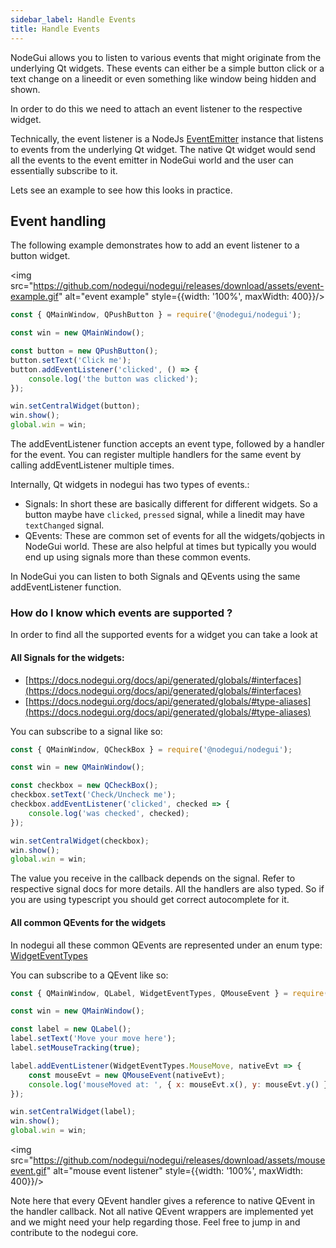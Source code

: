 ```yaml
---
sidebar_label: Handle Events
title: Handle Events
---
```


NodeGui allows you to listen to various events that might originate from the underlying Qt widgets. These events can either be a simple button click or a text change on a lineedit or even something like window being hidden and shown.

In order to do this we need to attach an event listener to the respective widget.

Technically, the event listener is a NodeJs [EventEmitter](https://nodejs.org/api/events.html#events_class_eventemitter) instance that listens to events from the underlying Qt widget. The native Qt widget would send all the events to the event emitter in NodeGui world and the user can essentially subscribe to it.

Lets see an example to see how this looks in practice.

## Event handling

The following example demonstrates how to add an event listener to a button widget.

<img src="https://github.com/nodegui/nodegui/releases/download/assets/event-example.gif" alt="event example" style={{width: '100%', maxWidth: 400}}/>

```javascript
const { QMainWindow, QPushButton } = require('@nodegui/nodegui');

const win = new QMainWindow();

const button = new QPushButton();
button.setText('Click me');
button.addEventListener('clicked', () => {
    console.log('the button was clicked');
});

win.setCentralWidget(button);
win.show();
global.win = win;
```

The addEventListener function accepts an event type, followed by a handler for the event. You can register multiple handlers for the same event by calling addEventListener multiple times.

Internally, Qt widgets in nodegui has two types of events.:

-   Signals: In short these are basically different for different widgets. So a button maybe have `clicked`, `pressed` signal, while a linedit may have `textChanged` signal.
-   QEvents: These are common set of events for all the widgets/qobjects in NodeGui world. These are also helpful at times but typically you would end up using signals more than these common events.

In NodeGui you can listen to both Signals and QEvents using the same addEventListener function.

### How do I know which events are supported ?

In order to find all the supported events for a widget you can take a look at

#### All Signals for the widgets:

-   [https://docs.nodegui.org/docs/api/generated/globals/#interfaces](https://docs.nodegui.org/docs/api/generated/globals/#interfaces)
-   [https://docs.nodegui.org/docs/api/generated/globals/#type-aliases](https://docs.nodegui.org/docs/api/generated/globals/#type-aliases)

You can subscribe to a signal like so:

```javascript
const { QMainWindow, QCheckBox } = require('@nodegui/nodegui');

const win = new QMainWindow();

const checkbox = new QCheckBox();
checkbox.setText('Check/Uncheck me');
checkbox.addEventListener('clicked', checked => {
    console.log('was checked', checked);
});

win.setCentralWidget(checkbox);
win.show();
global.win = win;
```

The value you receive in the callback depends on the signal. Refer to respective signal docs for more details. All the handlers are also typed. So if you are using typescript you should get correct autocomplete for it.

#### All common QEvents for the widgets

In nodegui all these common QEvents are represented under an enum type: [WidgetEventTypes](https://docs.nodegui.org/docs/api/generated/enums/widgeteventtypes)

You can subscribe to a QEvent like so:

```javascript
const { QMainWindow, QLabel, WidgetEventTypes, QMouseEvent } = require('@nodegui/nodegui');

const win = new QMainWindow();

const label = new QLabel();
label.setText('Move your move here');
label.setMouseTracking(true);

label.addEventListener(WidgetEventTypes.MouseMove, nativeEvt => {
    const mouseEvt = new QMouseEvent(nativeEvt);
    console.log('mouseMoved at: ', { x: mouseEvt.x(), y: mouseEvt.y() });
});

win.setCentralWidget(label);
win.show();
global.win = win;
```

<img src="https://github.com/nodegui/nodegui/releases/download/assets/mouseevent.gif" alt="mouse event listener" style={{width: '100%', maxWidth: 400}}/>

Note here that every QEvent handler gives a reference to native QEvent in the handler callback.
Not all native QEvent wrappers are implemented yet and we might need your help regarding those. Feel free to jump in and contribute to the nodegui core.
